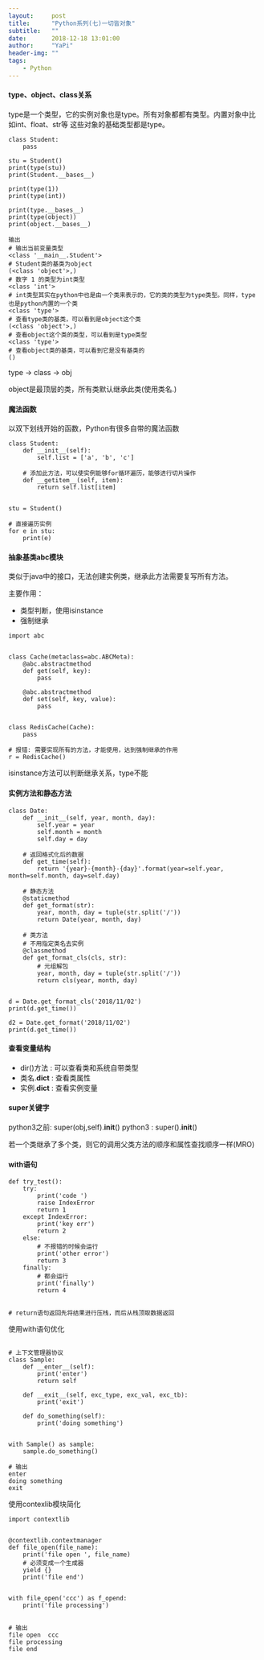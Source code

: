 ```yaml
---
layout:     post
title:      "Python系列(七)一切皆对象"
subtitle:   ""
date:       2018-12-18 13:01:00
author:     "YaPi"
header-img: ""
tags:
    - Python
---
```


#### type、object、class关系

type是一个类型，它的实例对象也是type。所有对象都都有类型。内置对象中比如int、float、str等
这些对象的基础类型都是type。

```text
class Student:
    pass

stu = Student()
print(type(stu))
print(Student.__bases__)

print(type(1))
print(type(int))

print(type.__bases__)
print(type(object))
print(object.__bases__)

输出
# 输出当前变量类型
<class '__main__.Student'>
# Student类的基类为object
(<class 'object'>,)
# 数字 1 的类型为int类型
<class 'int'>
# int类型其实在python中也是由一个类来表示的，它的类的类型为type类型。同样，type也是python内置的一个类
<class 'type'>
# 查看type类的基类，可以看到是object这个类
(<class 'object'>,)
# 查看object这个类的类型，可以看到是type类型
<class 'type'>
# 查看object类的基类，可以看到它是没有基类的
()
```

type -> class -> obj

object是最顶层的类，所有类默认继承此类(使用类名.)


#### 魔法函数
以双下划线开始的函数，Python有很多自带的魔法函数

```text
class Student:
    def __init__(self):
        self.list = ['a', 'b', 'c']
    
    # 添加此方法，可以使实例能够for循环遍历，能够进行切片操作
    def __getitem__(self, item):
        return self.list[item]


stu = Student()

# 直接遍历实例
for e in stu:
    print(e)
```

#### 抽象基类abc模块
类似于java中的接口，无法创建实例类，继承此方法需要复写所有方法。

主要作用：

- 类型判断，使用isinstance
- 强制继承

```text
import abc


class Cache(metaclass=abc.ABCMeta):
    @abc.abstractmethod
    def get(self, key):
        pass

    @abc.abstractmethod
    def set(self, key, value):
        pass


class RedisCache(Cache):
    pass

# 报错: 需要实现所有的方法，才能使用，达到强制继承的作用
r = RedisCache()
```


isinstance方法可以判断继承关系，type不能

#### 实例方法和静态方法

```text
class Date:
    def __init__(self, year, month, day):
        self.year = year
        self.month = month
        self.day = day
    
    # 返回格式化后的数据
    def get_time(self):
        return '{year}-{month}-{day}'.format(year=self.year, month=self.month, day=self.day)
    
    # 静态方法
    @staticmethod
    def get_format(str):
        year, month, day = tuple(str.split('/'))
        return Date(year, month, day)
    
    # 类方法
    # 不用指定类名去实例
    @classmethod
    def get_format_cls(cls, str):
        # 元组解包
        year, month, day = tuple(str.split('/'))
        return cls(year, month, day)


d = Date.get_format_cls('2018/11/02')
print(d.get_time())

d2 = Date.get_format('2018/11/02')
print(d.get_time())

```

#### 查看变量结构

- dir()方法 : 可以查看类和系统自带类型
- 类名.__dict__ : 查看类属性
- 实例.__dict__ : 查看实例变量

#### super关键字
python3之前: super(obj,self).__init__()
python3 : super().__init__()

若一个类继承了多个类，则它的调用父类方法的顺序和属性查找顺序一样(MRO)

#### with语句

```text
def try_test():
    try:
        print('code ')
        raise IndexError
        return 1
    except IndexError:
        print('key err')
        return 2
    else:
        # 不报错的时候会运行
        print('other error')
        return 3
    finally:
        # 都会运行
        print('finally')
        return 4


# return语句返回先将结果进行压栈，而后从栈顶取数据返回
```

使用with语句优化

```text

# 上下文管理器协议
class Sample:
    def __enter__(self):
        print('enter')
        return self

    def __exit__(self, exc_type, exc_val, exc_tb):
        print('exit')

    def do_something(self):
        print('doing something')


with Sample() as sample:
    sample.do_something()

# 输出
enter
doing something
exit
```

使用contexlib模块简化

```text
import contextlib


@contextlib.contextmanager
def file_open(file_name):
    print('file open ', file_name)
    # 必须变成一个生成器
    yield {}
    print('file end')


with file_open('ccc') as f_opend:
    print('file processing')


# 输出
file open  ccc
file processing
file end
```
